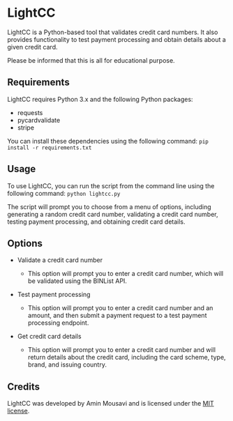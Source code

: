 # LightCC
LightCC is a Python-based tool that validates credit card numbers. It also provides functionality to test payment processing and obtain details about a given credit card.

Please be informed that this is all for educational purpose.

## Requirements
LightCC requires Python 3.x and the following Python packages:
- requests
- pycardvalidate
- stripe

You can install these dependencies using the following command:
    ```
    pip install -r requirements.txt
    ```
    
## Usage
To use LightCC, you can run the script from the command line using the following command:
    ```
    python lightcc.py
    ```

The script will prompt you to choose from a menu of options, including generating a random credit card number, validating a credit card number, testing payment processing, and obtaining credit card details.

## Options

- Validate a credit card number
  - This option will prompt you to enter a credit card number, which will be validated using the BINList API.

- Test payment processing
  - This option will prompt you to enter a credit card number and an amount, and then submit a payment request to a test payment processing endpoint.

- Get credit card details
  - This option will prompt you to enter a credit card number and will return details about the credit card, including the card scheme, type, brand, and issuing country.

## Credits
LightCC was developed by Amin Mousavi and is licensed under the [MIT license](https://github.com/emenmousavi/LightCC/blob/main/README.md).
